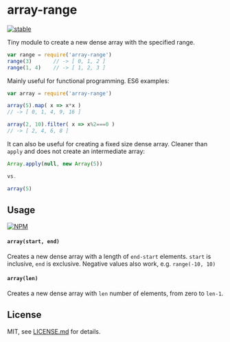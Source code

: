 # array-range

[![stable](http://badges.github.io/stability-badges/dist/stable.svg)](http://github.com/badges/stability-badges)

Tiny module to create a new dense array with the specified range. 

```js
var range = require('array-range')
range(3)       // -> [ 0, 1, 2 ]
range(1, 4)    // -> [ 1, 2, 3 ]
```

Mainly useful for functional programming. ES6 examples:  

```js
var array = require('array-range')

array(5).map( x => x*x )
// -> [ 0, 1, 4, 9, 16 ]

array(2, 10).filter( x => x%2===0 )
// -> [ 2, 4, 6, 8 ]
```

It can also be useful for creating a fixed size dense array. Cleaner than `apply` and does not create an intermediate array:  

```js
Array.apply(null, new Array(5))

vs.

array(5)
```

## Usage

[![NPM](https://nodei.co/npm/array-range.png)](https://nodei.co/npm/array-range/)

#### `array(start, end)`

Creates a new dense array with a length of `end-start` elements. `start` is inclusive, `end` is exclusive. Negative values also work, e.g. `range(-10, 10)`

#### `array(len)`

Creates a new dense array with `len` number of elements, from zero to `len-1`. 

## License

MIT, see [LICENSE.md](http://github.com/mattdesl/array-range/blob/master/LICENSE.md) for details.
